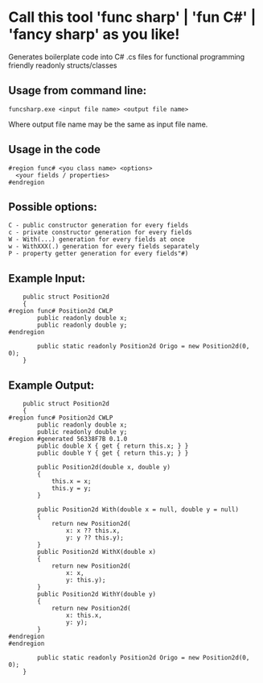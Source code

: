 # Call this tool 'func sharp' | 'fun C#' | 'fancy sharp' as you like!
Generates boilerplate code into C# .cs files for functional programming friendly readonly structs/classes

## Usage from command line:
```
funcsharp.exe <input file name> <output file name>
```
Where output file name may be the same as input file name. 

## Usage in the code
```
#region func# <you class name> <options>
  <your fields / properties>
#endregion
```

## Possible options:
    C - public constructor generation for every fields
    c - private constructor generation for every fields
    W - With(...) generation for every fields at once
    w - WithXXX(.) generation for every fields separately
    P - property getter generation for every fields"#)

## Example Input:
```
    public struct Position2d
    {
#region func# Position2d CWLP
        public readonly double x;
        public readonly double y;
#endregion
        
        public static readonly Position2d Origo = new Position2d(0, 0);
    }
```
## Example Output:
```
    public struct Position2d
    {
#region func# Position2d CWLP
        public readonly double x;
        public readonly double y;
#region #generated 56338F7B 0.1.0
        public double X { get { return this.x; } }
        public double Y { get { return this.y; } }

        public Position2d(double x, double y)
        {
            this.x = x;
            this.y = y;
        }

        public Position2d With(double x = null, double y = null)
        {
            return new Position2d(
                x: x ?? this.x,
                y: y ?? this.y);
        }
        public Position2d WithX(double x)
        {
            return new Position2d(
                x: x,
                y: this.y);
        }
        public Position2d WithY(double y)
        {
            return new Position2d(
                x: this.x,
                y: y);
        }
#endregion
#endregion
        
        public static readonly Position2d Origo = new Position2d(0, 0);
    }
```
